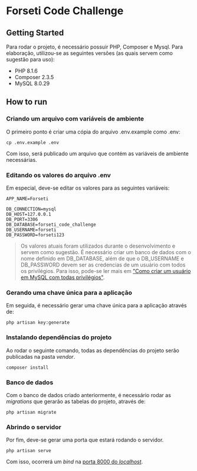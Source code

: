 # Forseti Code Challenge

## Getting Started

Para rodar o projeto, é necessário possuir PHP, Composer e Mysql. Para elaboração, utilizou-se as seguintes versões (as quais servem como sugestão para uso):

- PHP 8.1.6
- Composer 2.3.5
- MySQL 8.0.29

## How to run

### Criando um arquivo com variáveis de ambiente

O primeiro ponto é criar uma cópia do arquivo .env.example como .env:

```
cp .env.example .env
```

Com isso, será publicado um arquivo que contém as variáveis de ambiente necessárias. 

### Editando os valores do arquivo .env

Em especial, deve-se editar os valores para as seguintes variáveis:

```
APP_NAME=Forseti

DB_CONNECTION=mysql
DB_HOST=127.0.0.1
DB_PORT=3306
DB_DATABASE=forseti_code_challenge
DB_USERNAME=forseti
DB_PASSWORD=forseti123
```

> Os valores atuais foram utilizados durante o desenvolvimento e servem como sugestão.
> É necessário criar um banco de dados com o nome definido em DB_DATABASE, além de que o DB_USERNAME e DB_PASSWORD devem ser as credencias de um usuário com todos os privilégios. Para isso, pode-se ler mais em ["Como criar um usuário em MySQL com todas privilégios"](https://phoenixnap.com/kb/how-to-create-new-mysql-user-account-grant-privileges).

### Gerando uma chave única para a aplicação

Em seguida, é necessário gerar uma chave única para a aplicação através de:

```
php artisan key:generate
```

### Instalando dependências do projeto

Ao rodar o seguinte comando, todas as dependências do projeto serão publicadas na pasta *vendor*.

```
composer install
```

### Banco de dados

Com o banco de dados criado anteriormente, é necessário rodar as *migrations* que gerarão as tabelas do projeto, através de:

```
php artisan migrate
```

### Abrindo o servidor

Por fim, deve-se gerar uma porta que estará rodando o servidor.

```
php artisan serve
```

Com isso, ocorrerá um *bind* na [porta 8000 do *localhost*](http://localhost:8000/). 

